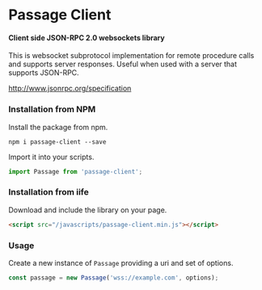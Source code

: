 # Passage Client

#### Client side JSON-RPC 2.0 websockets library

This is websocket subprotocol implementation for remote procedure calls and supports server responses. Useful when used with a server that supports JSON-RPC.

http://www.jsonrpc.org/specification

### Installation from NPM

Install the package from npm.

```
npm i passage-client --save
```

Import it into your scripts.

```javascript
import Passage from 'passage-client';
```

### Installation from iife

Download and include the library on your page.

```html
<script src="/javascripts/passage-client.min.js"></script>
```

### Usage

Create a new instance of `Passage` providing a uri and set of options.

```javascript
const passage = new Passage('wss://example.com', options);
```
